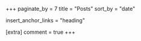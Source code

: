 +++
paginate_by = 7
title = "Posts"
sort_by = "date"

insert_anchor_links = "heading"

[extra]
comment = true
+++